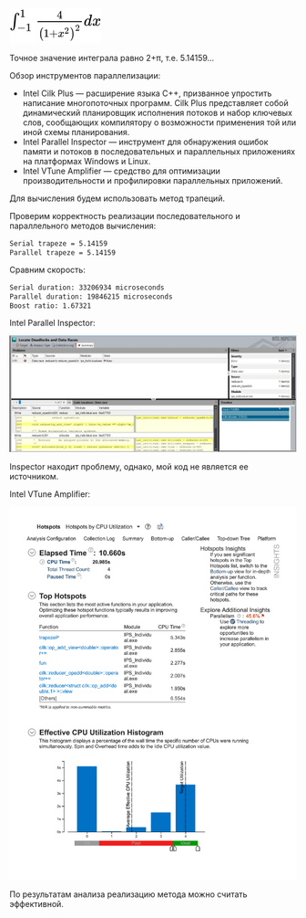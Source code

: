 ![Task](https://raw.githubusercontent.com/funbotan/MIET-IPS/master/individual/task.svg)

Точное значение интеграла равно 2+π, т.е. 5.14159...

Обзор инструментов параллелизации:

* Intel Cilk Plus — расширение языка С++, призванное упростить написание многопоточных программ. Cilk Plus представляет собой динамический планировщик исполнения потоков и набор ключевых слов, сообщающих компилятору о возможности применения той или иной схемы планирования.
* Intel Parallel Inspector — инструмент для обнаружения ошибок памяти и потоков в последовательных и параллельных приложениях на платформах Windows и Linux.
* Intel VTune Amplifier — средство для оптимизации производительности и профилировки параллельных приложений.

Для вычисления будем использовать метод трапеций.

Проверим корректность реализации последовательного и параллельного методов вычисления:

```
Serial trapeze = 5.14159
Parallel trapeze = 5.14159
```

Сравним скорость:

```
Serial duration: 33206934 microseconds
Parallel duration: 19846215 microseconds
Boost ratio: 1.67321
```

Intel Parallel Inspector:

![Inspector](https://raw.githubusercontent.com/funbotan/MIET-IPS/master/individual/inspector.jpg)

Inspector находит проблему, однако, мой код не является ее источником.

Intel VTune Amplifier:

![Amplifier](https://raw.githubusercontent.com/funbotan/MIET-IPS/master/individual/amplifier.png)

По результатам анализа реализацию метода можно считать эффективной.